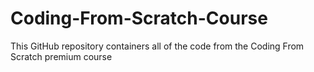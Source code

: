 # Coding-From-Scratch-Course
This GitHub repository containers all of the code from the Coding From Scratch premium course
